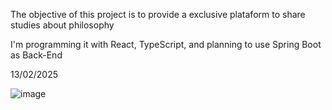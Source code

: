 The objective of this project is to provide a exclusive plataform to share studies about philosophy

I'm programming it with React, TypeScript, and planning to use Spring Boot as Back-End

13/02/2025

![image](https://github.com/user-attachments/assets/3a920171-cfeb-4e43-8499-69fc20c84e70)

